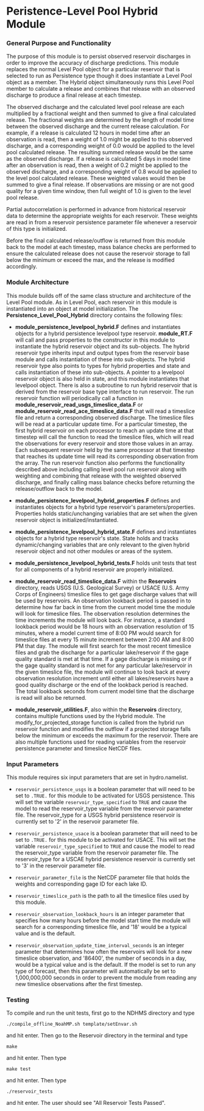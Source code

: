 # Peristence-Level Pool Hybrid Module

### General Purpose and Functionality

The purpose of this module is to persist observed reservoir discharges in order to improve the accuracy of discharge predictions. This
module replaces the normal Level Pool object for a particular reservoir that is selected to run as Persistence type though it does
instantiate a Level Pool object as a member. The Hybrid object simultaneously runs this Level Pool member to calculate a release
and combines that release with an observed discharge to produce a final release at each timestep.

The observed discharge and the calculated
level pool release are each multiplied by a fractional weight and then summed to give a final calculated release. The fractional weights
are determined by the length of model time between the observed discharge and the current release calculation. For example, if a release
is calculated 12 hours in model time after an observation is read, then a weight of 1.0 might be applied to this observed discharge, and
a corresponding weight of 0.0 would be applied to the level pool calculated release. The resulting summed release would be the same as
the observed discharge. If a release is calculated 5 days in model time after an observation is read, then a weight of 0.2 might be
applied to the observed discharge, and a corresponding weight of 0.8 would be applied to the level pool calculated release. These weighted
values would then be summed to give a final release. If observations are missing or are not good quality for a given time window, then
full weight of 1.0 is given to the level pool release.

Partial autocorrelation is performed in advance from historical reservoir data to determine the appropriate weights for each reservoir.
These weights are read in from a reservoir persistence parameter file whenever a reservoir of this type is initialized.

Before the final calculated release/outflow is returned from this module back to the model at each timestep, mass balance checks are
performed to ensure the calculated release does not cause the reservoir storage to fall below the minimum or exceed the max, and the
release is modified accordingly.


### Module Architecture

This module builds off of the same class structure and architecture of the Level Pool module. As in Level Pool, each reservoir in this
module is instantiated into an object at model initialization. The **Persistence_Level_Pool_Hybrid** directory contains the following files:

* **module_persistence_levelpool_hybrid.F** defines and instantiates objects for a hybrid persistence levelpool type
reservoir. **module_RT.F** will call and pass properties to the constructor in this module to instantiate the hybrid reservoir
object and its sub-objects. The hybrid reservoir type inherits input and output types from the reservoir base module and calls
instantiation of these into sub-objects. The hybrid reservoir type also points to types for hybrid properties and state and calls
instantiation of these into sub-objects. A pointer to a levelpool reservoir object is also held in state, and this module
instantiates that levelpool object. There is also a subroutine to run hybrid reservoir that is derived from the reservoir base
type interface to run reservoir. The run reservoir function will periodically call a function in **module_reservoir_read_usgs_timeslice_data.F**
or **module_reservoir_read_ace_timeslice_data.F** that will read a timeslice file and return a corresponding observed discharge. The
timeslice files will be read at a particular update time. For a particular timestep, the first hybrid reservoir on each processor to
reach an update time at that timestep will call the function to read the timeslice files, which will read the observations for every
reservoir and store those values in an array. Each subsequent reservoir held by the same processor at that timestep that reaches its
update time will read its corresponding observation from the array. The run reservoir function also performs the functionality described
above including calling level pool run reservoir along with weighting and combining that release with the weighted observed discharge,
and finally calling mass balance checks before returning the release/outflow back to the model.

* **module_persistence_levelpool_hybrid_properties.F** defines and instantiates objects for a hybrid type reservoir's
parameters/properties. Properties holds static/unchanging variables that are set when the given reservoir object is
initialized/instantiated.

* **module_persistence_levelpool_hybrid_state.F** defines and instantiates objects for a hybrid type reservoir's state.
State holds and tracks dynamic/changing variables that are only relevant to the given hybrid reservoir object and not other
modules or areas of the system.

* **module_persistence_levelpool_hybrid_tests.F** holds unit tests that test for all components of a hybrid reservoir
are properly initialized.

* **module_reservoir_read_timeslice_data.F** within the **Reservoirs** directory, reads USGS (U.S. Geological Survey) or
USACE (U.S. Army Corps of Engineers) timeslice files to get gage discharge values that will be used by reservoirs. An
observation lookback period is passed in to determine how far back in time from the current model time the module will
look for timeslice files. The observation resolution determines the time increments the module will look back. For instance,
a standard lookback period would be 18 hours with an observation resolution of 15 minutes, where a model current time of
8:00 PM would search for timeslice files at every 15 minute increment between 2:00 AM and 8:00 PM that day. The module will
first search for the most recent timeslice files and grab the discharge for a particular lake/reservoir if the gage quality
standard is met at that time. If a gage discharge is missing or if the gage quality standard is not met for any particular
lake/reservoir in the given timeslice file, the module will continue to look back at every observation resolution increment
until either all lakes/reservoirs have a good quality discharge or the end of the lookback period is reached. The total
lookback seconds from current model time that the discharge is read will also be returned.

* **module_reservoir_utilities.F**, also within the **Reservoirs** directory,
contains multiple functions used by the Hybrid module. The modify_for_projected_storage function is called from the
hybrid run reservoir function and modifies the outflow if a projected storage falls below the minimum or exceeds the
maximum for the reservoir. There are also multiple functions used for reading variables from the reservoir
persistence parameter and timeslice NetCDF files.


### Input Parameters

This module requires six input parameters that are set in hydro.namelist.

* ```reservoir_persistence_usgs``` is a boolean parameter that will need to be set to ```.TRUE.``` for this module to be activated for USGS persistence. This will set
the variable ```reservoir_type_specified``` to ```TRUE``` and cause the model to read the reservoir_type variable from the reservoir parameter file.
The reservoir_type for a USGS hybrid persistence reservoir is currently set to '2' in the reservoir parameter file.

* ```reservoir_persistence_usace``` is a boolean parameter that will need to be set to ```.TRUE.``` for this module to be activated for USACE. This will set
the variable ```reservoir_type_specified``` to ```TRUE``` and cause the model to read the reservoir_type variable from the reservoir parameter file.
The reservoir_type for a USCAE hybrid persistence reservoir is currently set to '3' in the reservoir parameter file.

* ```reservoir_parameter_file``` is the NetCDF parameter file that holds the weights and corresponding gage ID for each lake ID.

* ```reservoir_timeslice_path``` is the path to all the
timeslice files used by this module.

* ```reservoir_observation_lookback_hours``` is an integer parameter that specifies how many hours before the model start time the module will
search for a corresponding timeslice file, and '18' would be a typical value and is the default.

* ```reservoir_observation_update_time_interval_seconds``` is an integer parameter that determines how often the reservoirs will look for a new timeslice
observation, and '86400', the number of seconds in a day, would be a typical value and is the default. If the model is set to run any
type of forecast, then this parameter will automatically be set to 1,000,000,000
seconds in order to prevent the module from reading any new timeslice observations after the first timestep.


### Testing

To compile and run the unit tests, first go to the NDHMS directory and type
```
./compile_offline_NoahMP.sh template/setEnvar.sh
```

and hit enter. Then go to the Reservoir directory in the terminal and type

```
make
```

and hit enter. Then type

```
make test
```

and hit enter. Then type

```
./reservoir_tests
```

and hit enter.
The user should see "All Reservoir Tests Passed".
